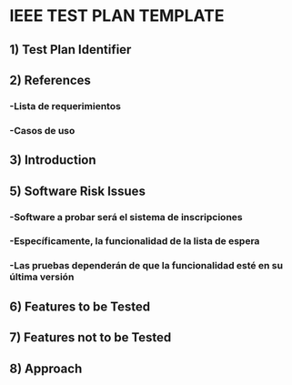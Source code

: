 # IEEE TEST PLAN TEMPLATE

## 1) Test Plan Identifier 
## 2) References
### -Lista de requerimientos
### -Casos de uso
## 3) Introduction 
## 5) Software Risk Issues 
### -Software a probar será el sistema de inscripciones
### -Específicamente, la funcionalidad de la lista de espera
### -Las pruebas dependerán de que la funcionalidad esté en su última versión
## 6) Features to be Tested 
## 7) Features not to be Tested 
## 8) Approach 
